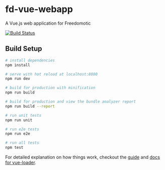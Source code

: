 # fd-vue-webapp

A Vue.js web application for Freedomotic

[![Build Status](https://travis-ci.org/freedomotic/fd-vue-webapp.svg?branch=master)](https://travis-ci.org/freedomotic/fd-vue-webapp)

## Build Setup

``` bash
# install dependencies
npm install

# serve with hot reload at localhost:8080
npm run dev

# build for production with minification
npm run build

# build for production and view the bundle analyzer report
npm run build --report

# run unit tests
npm run unit

# run e2e tests
npm run e2e

# run all tests
npm test
```

For detailed explanation on how things work, checkout the [guide](http://vuejs-templates.github.io/webpack/) and [docs for vue-loader](http://vuejs.github.io/vue-loader).
